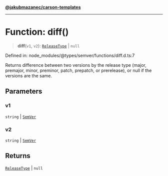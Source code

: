 [**@jakubmazanec/carson-templates**](../../../README.md)

---

# Function: diff()

> **diff**(`v1`, `v2`): [`ReleaseType`](../type-aliases/ReleaseType.md) \| `null`

Defined in: node_modules/@types/semver/functions/diff.d.ts:7

Returns difference between two versions by the release type (major, premajor, minor, preminor,
patch, prepatch, or prerelease), or null if the versions are the same.

## Parameters

### v1

`string` | [`SemVer`](../classes/SemVer.md)

### v2

`string` | [`SemVer`](../classes/SemVer.md)

## Returns

[`ReleaseType`](../type-aliases/ReleaseType.md) \| `null`
